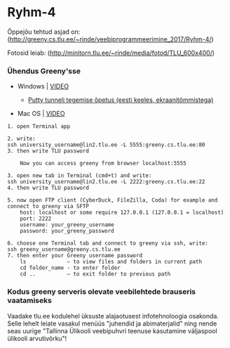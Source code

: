 # Ryhm-4

Õppejõu tehtud asjad on: (http://greeny.cs.tlu.ee/~rinde/veebiprogrammeerimine_2017/Ryhm-4/)

Fotosid leiab: (http://minitorn.tlu.ee/~rinde/media/fotod/TLU_600x400/)

### Ühendus Greeny'sse

* Windows | [VIDEO](https://youtu.be/kg5NAsRQAJ8)

    * [Putty tunneli tegemise õpetus (eesti keeles, ekraanitõmmistega)](http://minitorn.tlu.ee/~jaagup/kool/java/kursused/09/veebipr/naited/greenytunnel/greenytunnel.pdf)

* Mac OS | [VIDEO](https://youtu.be/RJc-Gvpn9M4)
```
1. open Terminal app

2. write:
ssh university_username@lin2.tlu.ee -L 5555:greeny.cs.tlu.ee:80
3. then write TLU password

    Now you can access greeny from browser localhost:5555

3. open new tab in Terminal (cmd+t) and write:
ssh university_username@lin2.tlu.ee -L 2222:greeny.cs.tlu.ee:22
4. then write TLU password

5. now open FTP client (CyberDuck, FileZilla, Coda) for example and connect to greeny via SFTP
    host: localhost or some require 127.0.0.1 (127.0.0.1 = localhost)
    port: 2222
    username: your_greeny_username
    password: your_greeny_password

6. choose one Terminal tab and connect to greeny via ssh, write:
ssh greeny_username@greeny.cs.tlu.ee
7. then enter your Greeny username password
    ls             – to view files and folders in current path
    cd folder_name - to enter folder
    cd ..          – to exit folder to previous path

```

### Kodus greeny serveris olevate veebilehtede brauseris vaatamiseks
Vaadake tlu.ee kodulehel üksuste alajaotusest infotehnoloogia osakonda. Selle lehelt leiate vasakul menüüs "juhendid ja abimaterjalid" ning nende seas uurige "Tallinna Ülikooli veebipuhvri teenuse kasutamine väljaspool ülikooli arvutivõrku"!
